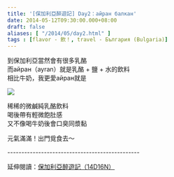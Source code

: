 ```yaml
---
title: '[保加利亞醉遊記] Day2：айран балкан'
date: 2014-05-12T09:30:00.000+08:00
draft: false
aliases: [ "/2014/05/day2.html" ]
tags : [flavor - 飲！, travel - България (Bulgaria)]
---
```


到保加利亞當然會有很多乳酪  
而айран（ayran）就是乳酪 + 鹽 + 水的飲料  
相比牛奶，我更愛айран就是  

![](/imgaes/bulgaria2a.jpg)

稀稀的微鹹純乳酪飲料  
喝後帶有輕微飽肚感  
又不像喝牛奶後會口臭同漿黏  
  
元氣滿滿！出門覓食去～  
  
\-----------------------------------------------  
  
延伸閱讀：[保加利亞醉遊記（14D16N）](https://hidie.net/bulgaria14d16n/)
